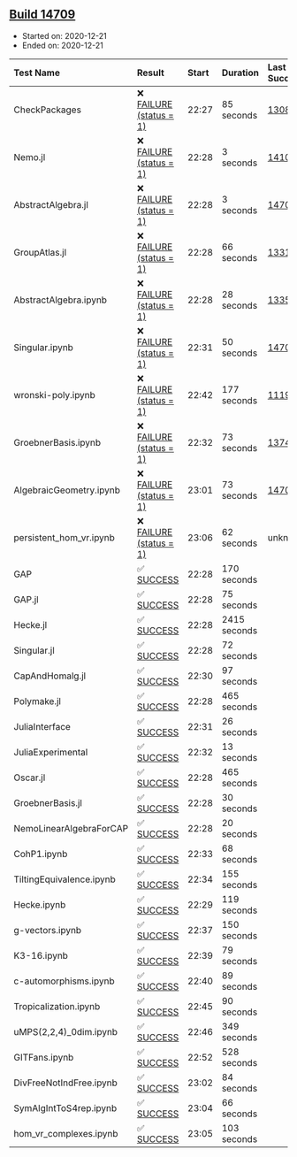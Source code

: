 ## [Build 14709](https://oscarci.mathematik.uni-kl.de/job/oscar/14709/)

* Started on: 2020-12-21
* Ended on: 2020-12-21

| Test Name    | Result | Start | Duration | Last Success | First Failure |
|:-------------|:-------|:------|:---------|:-------------|:--------------|
| CheckPackages | ❌ [FAILURE (status = 1)](https://oscarci.mathematik.uni-kl.de/job/oscar/14709/artifact/logs/build-14709/CheckPackages.log) | 22:27 | 85 seconds | [13085](https://oscarci.mathematik.uni-kl.de/job/oscar/13085/) | [13086](https://oscarci.mathematik.uni-kl.de/job/oscar/13086/) |
| Nemo.jl | ❌ [FAILURE (status = 1)](https://oscarci.mathematik.uni-kl.de/job/oscar/14709/artifact/logs/build-14709/Nemo.jl.log) | 22:28 | 3 seconds | [14101](https://oscarci.mathematik.uni-kl.de/job/oscar/14101/) | [14102](https://oscarci.mathematik.uni-kl.de/job/oscar/14102/) |
| AbstractAlgebra.jl | ❌ [FAILURE (status = 1)](https://oscarci.mathematik.uni-kl.de/job/oscar/14709/artifact/logs/build-14709/AbstractAlgebra.jl.log) | 22:28 | 3 seconds | [14701](https://oscarci.mathematik.uni-kl.de/job/oscar/14701/) | [14702](https://oscarci.mathematik.uni-kl.de/job/oscar/14702/) |
| GroupAtlas.jl | ❌ [FAILURE (status = 1)](https://oscarci.mathematik.uni-kl.de/job/oscar/14709/artifact/logs/build-14709/GroupAtlas.jl.log) | 22:28 | 66 seconds | [13311](https://oscarci.mathematik.uni-kl.de/job/oscar/13311/) | [13312](https://oscarci.mathematik.uni-kl.de/job/oscar/13312/) |
| AbstractAlgebra.ipynb | ❌ [FAILURE (status = 1)](https://oscarci.mathematik.uni-kl.de/job/oscar/14709/artifact/logs/build-14709/AbstractAlgebra.ipynb.log) | 22:28 | 28 seconds | [13355](https://oscarci.mathematik.uni-kl.de/job/oscar/13355/) | [13356](https://oscarci.mathematik.uni-kl.de/job/oscar/13356/) |
| Singular.ipynb | ❌ [FAILURE (status = 1)](https://oscarci.mathematik.uni-kl.de/job/oscar/14709/artifact/logs/build-14709/Singular.ipynb.log) | 22:31 | 50 seconds | [14701](https://oscarci.mathematik.uni-kl.de/job/oscar/14701/) | [14702](https://oscarci.mathematik.uni-kl.de/job/oscar/14702/) |
| wronski-poly.ipynb | ❌ [FAILURE (status = 1)](https://oscarci.mathematik.uni-kl.de/job/oscar/14709/artifact/logs/build-14709/wronski-poly.ipynb.log) | 22:42 | 177 seconds | [11192](https://oscarci.mathematik.uni-kl.de/job/oscar/11192/) | [11193](https://oscarci.mathematik.uni-kl.de/job/oscar/11193/) |
| GroebnerBasis.ipynb | ❌ [FAILURE (status = 1)](https://oscarci.mathematik.uni-kl.de/job/oscar/14709/artifact/logs/build-14709/GroebnerBasis.ipynb.log) | 22:32 | 73 seconds | [13748](https://oscarci.mathematik.uni-kl.de/job/oscar/13748/) | [13749](https://oscarci.mathematik.uni-kl.de/job/oscar/13749/) |
| AlgebraicGeometry.ipynb | ❌ [FAILURE (status = 1)](https://oscarci.mathematik.uni-kl.de/job/oscar/14709/artifact/logs/build-14709/AlgebraicGeometry.ipynb.log) | 23:01 | 73 seconds | [14701](https://oscarci.mathematik.uni-kl.de/job/oscar/14701/) | [14702](https://oscarci.mathematik.uni-kl.de/job/oscar/14702/) |
| persistent_hom_vr.ipynb | ❌ [FAILURE (status = 1)](https://oscarci.mathematik.uni-kl.de/job/oscar/14709/artifact/logs/build-14709/persistent_hom_vr.ipynb.log) | 23:06 | 62 seconds | unknown | unknown |
| GAP | ✅ [SUCCESS](https://oscarci.mathematik.uni-kl.de/job/oscar/14709/artifact/logs/build-14709/GAP.log) | 22:28 | 170 seconds |  |  |
| GAP.jl | ✅ [SUCCESS](https://oscarci.mathematik.uni-kl.de/job/oscar/14709/artifact/logs/build-14709/GAP.jl.log) | 22:28 | 75 seconds |  |  |
| Hecke.jl | ✅ [SUCCESS](https://oscarci.mathematik.uni-kl.de/job/oscar/14709/artifact/logs/build-14709/Hecke.jl.log) | 22:28 | 2415 seconds |  |  |
| Singular.jl | ✅ [SUCCESS](https://oscarci.mathematik.uni-kl.de/job/oscar/14709/artifact/logs/build-14709/Singular.jl.log) | 22:28 | 72 seconds |  |  |
| CapAndHomalg.jl | ✅ [SUCCESS](https://oscarci.mathematik.uni-kl.de/job/oscar/14709/artifact/logs/build-14709/CapAndHomalg.jl.log) | 22:30 | 97 seconds |  |  |
| Polymake.jl | ✅ [SUCCESS](https://oscarci.mathematik.uni-kl.de/job/oscar/14709/artifact/logs/build-14709/Polymake.jl.log) | 22:28 | 465 seconds |  |  |
| JuliaInterface | ✅ [SUCCESS](https://oscarci.mathematik.uni-kl.de/job/oscar/14709/artifact/logs/build-14709/JuliaInterface.log) | 22:31 | 26 seconds |  |  |
| JuliaExperimental | ✅ [SUCCESS](https://oscarci.mathematik.uni-kl.de/job/oscar/14709/artifact/logs/build-14709/JuliaExperimental.log) | 22:32 | 13 seconds |  |  |
| Oscar.jl | ✅ [SUCCESS](https://oscarci.mathematik.uni-kl.de/job/oscar/14709/artifact/logs/build-14709/Oscar.jl.log) | 22:28 | 465 seconds |  |  |
| GroebnerBasis.jl | ✅ [SUCCESS](https://oscarci.mathematik.uni-kl.de/job/oscar/14709/artifact/logs/build-14709/GroebnerBasis.jl.log) | 22:28 | 30 seconds |  |  |
| NemoLinearAlgebraForCAP | ✅ [SUCCESS](https://oscarci.mathematik.uni-kl.de/job/oscar/14709/artifact/logs/build-14709/NemoLinearAlgebraForCAP.log) | 22:28 | 20 seconds |  |  |
| CohP1.ipynb | ✅ [SUCCESS](https://oscarci.mathematik.uni-kl.de/job/oscar/14709/artifact/logs/build-14709/CohP1.ipynb.log) | 22:33 | 68 seconds |  |  |
| TiltingEquivalence.ipynb | ✅ [SUCCESS](https://oscarci.mathematik.uni-kl.de/job/oscar/14709/artifact/logs/build-14709/TiltingEquivalence.ipynb.log) | 22:34 | 155 seconds |  |  |
| Hecke.ipynb | ✅ [SUCCESS](https://oscarci.mathematik.uni-kl.de/job/oscar/14709/artifact/logs/build-14709/Hecke.ipynb.log) | 22:29 | 119 seconds |  |  |
| g-vectors.ipynb | ✅ [SUCCESS](https://oscarci.mathematik.uni-kl.de/job/oscar/14709/artifact/logs/build-14709/g-vectors.ipynb.log) | 22:37 | 150 seconds |  |  |
| K3-16.ipynb | ✅ [SUCCESS](https://oscarci.mathematik.uni-kl.de/job/oscar/14709/artifact/logs/build-14709/K3-16.ipynb.log) | 22:39 | 79 seconds |  |  |
| c-automorphisms.ipynb | ✅ [SUCCESS](https://oscarci.mathematik.uni-kl.de/job/oscar/14709/artifact/logs/build-14709/c-automorphisms.ipynb.log) | 22:40 | 89 seconds |  |  |
| Tropicalization.ipynb | ✅ [SUCCESS](https://oscarci.mathematik.uni-kl.de/job/oscar/14709/artifact/logs/build-14709/Tropicalization.ipynb.log) | 22:45 | 90 seconds |  |  |
| uMPS(2,2,4)_0dim.ipynb | ✅ [SUCCESS](https://oscarci.mathematik.uni-kl.de/job/oscar/14709/artifact/logs/build-14709/uMPS-2-2-4-_0dim.ipynb.log) | 22:46 | 349 seconds |  |  |
| GITFans.ipynb | ✅ [SUCCESS](https://oscarci.mathematik.uni-kl.de/job/oscar/14709/artifact/logs/build-14709/GITFans.ipynb.log) | 22:52 | 528 seconds |  |  |
| DivFreeNotIndFree.ipynb | ✅ [SUCCESS](https://oscarci.mathematik.uni-kl.de/job/oscar/14709/artifact/logs/build-14709/DivFreeNotIndFree.ipynb.log) | 23:02 | 84 seconds |  |  |
| SymAlgIntToS4rep.ipynb | ✅ [SUCCESS](https://oscarci.mathematik.uni-kl.de/job/oscar/14709/artifact/logs/build-14709/SymAlgIntToS4rep.ipynb.log) | 23:04 | 66 seconds |  |  |
| hom_vr_complexes.ipynb | ✅ [SUCCESS](https://oscarci.mathematik.uni-kl.de/job/oscar/14709/artifact/logs/build-14709/hom_vr_complexes.ipynb.log) | 23:05 | 103 seconds |  |  |
